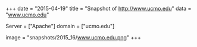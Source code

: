 
+++
date = "2015-04-19"
title = "Snapshot of http://www.ucmo.edu"
data = "www.ucmo.edu"

Server = ["Apache"]
domain = ["ucmo.edu"]

  image = "snapshots/2015_16/www.ucmo.edu.png"
+++
#
